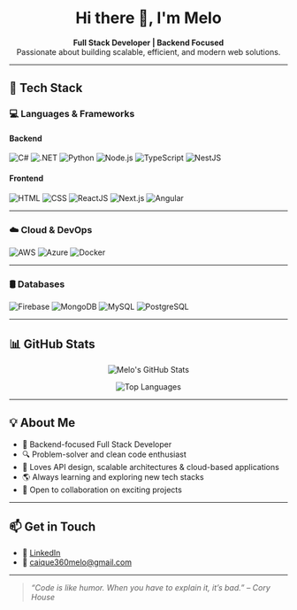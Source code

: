 <h1 align="center">Hi there 👋, I'm Melo</h1>

<p align="center">
  <b>Full Stack Developer | Backend Focused</b><br/>
  Passionate about building scalable, efficient, and modern web solutions.
</p>

---

## 🚀 Tech Stack

### 💻 Languages & Frameworks

#### Backend
![C#](https://img.shields.io/badge/C%23-239120?style=for-the-badge&logo=c-sharp&logoColor=white)
![.NET](https://img.shields.io/badge/.NET-512BD4?style=for-the-badge&logo=dotnet&logoColor=white)
![Python](https://img.shields.io/badge/Python-3776AB?style=for-the-badge&logo=python&logoColor=white)
![Node.js](https://img.shields.io/badge/Node.js-339933?style=for-the-badge&logo=node.js&logoColor=white)
![TypeScript](https://img.shields.io/badge/TypeScript-3178C6?style=for-the-badge&logo=typescript&logoColor=white)
![NestJS](https://img.shields.io/badge/NestJS-E0234E?style=for-the-badge&logo=nestjs&logoColor=white)

#### Frontend
![HTML](https://img.shields.io/badge/HTML5-E34F26?style=for-the-badge&logo=html5&logoColor=white)
![CSS](https://img.shields.io/badge/CSS3-1572B6?style=for-the-badge&logo=css3&logoColor=white)
![ReactJS](https://img.shields.io/badge/React-20232A?style=for-the-badge&logo=react&logoColor=61DAFB)
![Next.js](https://img.shields.io/badge/Next.js-000000?style=for-the-badge&logo=nextdotjs&logoColor=white)
![Angular](https://img.shields.io/badge/Angular-DD0031?style=for-the-badge&logo=angular&logoColor=white)

---

### ☁️ Cloud & DevOps
![AWS](https://img.shields.io/badge/AWS-232F3E?style=for-the-badge&logo=amazonaws&logoColor=white)
![Azure](https://img.shields.io/badge/Azure-0078D4?style=for-the-badge&logo=microsoftazure&logoColor=white)
![Docker](https://img.shields.io/badge/Docker-2496ED?style=for-the-badge&logo=docker&logoColor=white)

---

### 🛢️ Databases
![Firebase](https://img.shields.io/badge/Firebase-FFCA28?style=for-the-badge&logo=firebase&logoColor=black)
![MongoDB](https://img.shields.io/badge/MongoDB-47A248?style=for-the-badge&logo=mongodb&logoColor=white)
![MySQL](https://img.shields.io/badge/MySQL-4479A1?style=for-the-badge&logo=mysql&logoColor=white)
![PostgreSQL](https://img.shields.io/badge/PostgreSQL-336791?style=for-the-badge&logo=postgresql&logoColor=white)

---

## 📊 GitHub Stats

<p align="center">
  <img src="https://github-readme-stats.vercel.app/api?username=Melo43-coder&show_icons=true&theme=tokyonight" alt="Melo's GitHub Stats"/>
</p>

<p align="center">
  <img src="https://github-readme-stats.vercel.app/api/top-langs/?username=Melo43-coder&layout=compact&theme=tokyonight" alt="Top Languages"/>
</p>

---

## 💡 About Me

- 💼 Backend-focused Full Stack Developer
- 🔍 Problem-solver and clean code enthusiast
- 🧠 Loves API design, scalable architectures & cloud-based applications
- 🌎 Always learning and exploring new tech stacks
- 🤝 Open to collaboration on exciting projects

---

## 📫 Get in Touch

- 💼 [LinkedIn](https://www.linkedin.com/in/caíquegmelo/)
- 📧 caique360melo@gmail.com


---

> _“Code is like humor. When you have to explain it, it’s bad.” – Cory House_

